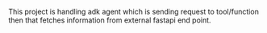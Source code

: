 This project is handling adk agent which is sending request to tool/function then that fetches information from external fastapi end point.